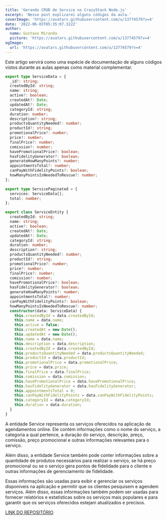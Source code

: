 ```yaml
---
title: 'Gerando CRUD de Service no CrazyStack Node.js'
excerpt: 'Nesse post explicarei alguns códigos da aula.'
coverImage: 'https://avatars.githubusercontent.com/u/13774579?v=4'
date: '2022-06-03T05:35:07.322Z'
author:
  name: Gustavo Miranda
  picture: 'https://avatars.githubusercontent.com/u/13774579?v=4'
ogImage:
  url: 'https://avatars.githubusercontent.com/u/13774579?v=4'
---
```

Este artigo servirá como uma espécie de documentação de alguns códigos vistos durante as aulas apenas como material complementar.

```typescript
export type ServiceData = {
  _id?: string;
  createdById: string;
  name: string;
  active?: boolean;
  createdAt?: Date;
  updatedAt?: Date;
  categoryId: string;
  duration: number;
  description?: string;
  productsQuantityNeeded?: number;
  productId?: string;
  promotionalPrice?: number;
  price?: number;
  finalPrice?: number;
  comission?: number;
  havePromotionalPrice?: boolean;
  hasFidelityGenerator?: boolean;
  generateHowManyPoints?: number;
  appointmentsTotal?: number;
  canPayWithFidelityPoints?: boolean;
  howManyPointsIsNeededToRescue?: number;
};

export type ServicePaginated = {
  services: ServiceData[];
  total: number;
};

export class ServiceEntity {
  createdById: string;
  name: string;
  active?: boolean;
  createdAt?: Date;
  updatedAt?: Date;
  categoryId: string;
  duration: number;
  description?: string;
  productsQuantityNeeded?: number;
  productId?: string;
  promotionalPrice?: number;
  price?: number;
  finalPrice?: number;
  comission?: number;
  havePromotionalPrice?: boolean;
  hasFidelityGenerator?: boolean;
  generateHowManyPoints?: number;
  appointmentsTotal?: number;
  canPayWithFidelityPoints?: boolean;
  howManyPointsIsNeededToRescue?: number;
  constructor(data: ServiceData) {
    this.createdById = data.createdById;
    this.name = data.name;
    this.active = false;
    this.createdAt = new Date();
    this.updatedAt = new Date();
    this.name = data.name;
    this.description = data.description;
    this.createdById = data.createdById;
    this.productsQuantityNeeded = data.productsQuantityNeeded;
    this.productId = data.productId;
    this.promotionalPrice = data.promotionalPrice;
    this.price = data.price;
    this.finalPrice = data.finalPrice;
    this.comission = data.comission;
    this.havePromotionalPrice = data.havePromotionalPrice;
    this.hasFidelityGenerator = data.hasFidelityGenerator;
    this.appointmentsTotal = 0;
    this.canPayWithFidelityPoints = data.canPayWithFidelityPoints;
    this.categoryId = data.categoryId;
    this.duration = data.duration;
  }
}

``` 
A entidade Service representa os serviços oferecidos na aplicação de agendamentos online. Ele contém informações como o nome do serviço, a categoria a qual pertence, a duração do serviço, descrição, preço, comissão, preço promocional e outras informações relevantes para o serviço.

Além disso, a entidade Service também pode conter informações sobre a quantidade de produtos necessários para realizar o serviço, se há preço promocional ou se o serviço gera pontos de fidelidade para o cliente e outras informações de gerenciamento de fidelidade.

Essas informações são usadas para exibir e gerenciar os serviços disponíveis na aplicação e permitir que os clientes pesquisem e agendem serviços. Além disso, essas informações também podem ser usadas para fornecer relatórios e estatísticas sobre os serviços mais populares e para garantir que os serviços oferecidos estejam atualizados e precisos.


[LINK DO REPOSITÓRIO](https://github.com/gumiranda/CrazyStackNodeJs)